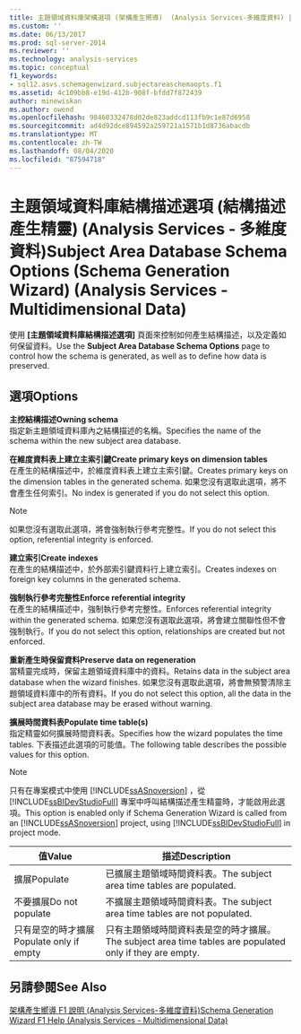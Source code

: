 ```yaml
---
title: 主題領域資料庫架構選項 (架構產生嚮導)  (Analysis Services-多維度資料) |Microsoft Docs
ms.custom: ''
ms.date: 06/13/2017
ms.prod: sql-server-2014
ms.reviewer: ''
ms.technology: analysis-services
ms.topic: conceptual
f1_keywords:
- sql12.asvs.schemagenwizard.subjectareaschemaopts.f1
ms.assetid: 4c109bb8-e19d-412b-908f-bfdd7f872439
author: minewiskan
ms.author: owend
ms.openlocfilehash: 98460332478d02de823addcd113fb9c1e87d6958
ms.sourcegitcommit: ad4d92dce894592a259721a1571b1d8736abacdb
ms.translationtype: MT
ms.contentlocale: zh-TW
ms.lasthandoff: 08/04/2020
ms.locfileid: "87594718"
---
```

# <a name="subject-area-database-schema-options-schema-generation-wizard-analysis-services---multidimensional-data"></a><span data-ttu-id="b0212-102">主題領域資料庫結構描述選項 (結構描述產生精靈) (Analysis Services - 多維度資料)</span><span class="sxs-lookup"><span data-stu-id="b0212-102">Subject Area Database Schema Options (Schema Generation Wizard) (Analysis Services - Multidimensional Data)</span></span>
  <span data-ttu-id="b0212-103">使用 **[主題領域資料庫結構描述選項]** 頁面來控制如何產生結構描述，以及定義如何保留資料。</span><span class="sxs-lookup"><span data-stu-id="b0212-103">Use the **Subject Area Database Schema Options** page to control how the schema is generated, as well as to define how data is preserved.</span></span>  
  
## <a name="options"></a><span data-ttu-id="b0212-104">選項</span><span class="sxs-lookup"><span data-stu-id="b0212-104">Options</span></span>  
 <span data-ttu-id="b0212-105">**主控結構描述**</span><span class="sxs-lookup"><span data-stu-id="b0212-105">**Owning schema**</span></span>  
 <span data-ttu-id="b0212-106">指定新主題領域資料庫內之結構描述的名稱。</span><span class="sxs-lookup"><span data-stu-id="b0212-106">Specifies the name of the schema within the new subject area database.</span></span>  
  
 <span data-ttu-id="b0212-107">**在維度資料表上建立主索引鍵**</span><span class="sxs-lookup"><span data-stu-id="b0212-107">**Create primary keys on dimension tables**</span></span>  
 <span data-ttu-id="b0212-108">在產生的結構描述中，於維度資料表上建立主索引鍵。</span><span class="sxs-lookup"><span data-stu-id="b0212-108">Creates primary keys on the dimension tables in the generated schema.</span></span> <span data-ttu-id="b0212-109">如果您沒有選取此選項，將不會產生任何索引。</span><span class="sxs-lookup"><span data-stu-id="b0212-109">No index is generated if you do not select this option.</span></span>  
  
> [!NOTE]  
>  <span data-ttu-id="b0212-110">如果您沒有選取此選項，將會強制執行參考完整性。</span><span class="sxs-lookup"><span data-stu-id="b0212-110">If you do not select this option, referential integrity is enforced.</span></span>  
  
 <span data-ttu-id="b0212-111">**建立索引**</span><span class="sxs-lookup"><span data-stu-id="b0212-111">**Create indexes**</span></span>  
 <span data-ttu-id="b0212-112">在產生的結構描述中，於外部索引鍵資料行上建立索引。</span><span class="sxs-lookup"><span data-stu-id="b0212-112">Creates indexes on foreign key columns in the generated schema.</span></span>  
  
 <span data-ttu-id="b0212-113">**強制執行參考完整性**</span><span class="sxs-lookup"><span data-stu-id="b0212-113">**Enforce referential integrity**</span></span>  
 <span data-ttu-id="b0212-114">在產生的結構描述中，強制執行參考完整性。</span><span class="sxs-lookup"><span data-stu-id="b0212-114">Enforces referential integrity within the generated schema.</span></span> <span data-ttu-id="b0212-115">如果您沒有選取此選項，將會建立關聯性但不會強制執行。</span><span class="sxs-lookup"><span data-stu-id="b0212-115">If you do not select this option, relationships are created but not enforced.</span></span>  
  
 <span data-ttu-id="b0212-116">**重新產生時保留資料**</span><span class="sxs-lookup"><span data-stu-id="b0212-116">**Preserve data on regeneration**</span></span>  
 <span data-ttu-id="b0212-117">當精靈完成時，保留主題領域資料庫中的資料。</span><span class="sxs-lookup"><span data-stu-id="b0212-117">Retains data in the subject area database when the wizard finishes.</span></span> <span data-ttu-id="b0212-118">如果您沒有選取此選項，將會無預警清除主題領域資料庫中的所有資料。</span><span class="sxs-lookup"><span data-stu-id="b0212-118">If you do not select this option, all the data in the subject area database may be erased without warning.</span></span>  
  
 <span data-ttu-id="b0212-119">**擴展時間資料表**</span><span class="sxs-lookup"><span data-stu-id="b0212-119">**Populate time table(s)**</span></span>  
 <span data-ttu-id="b0212-120">指定精靈如何擴展時間資料表。</span><span class="sxs-lookup"><span data-stu-id="b0212-120">Specifies how the wizard populates the time tables.</span></span> <span data-ttu-id="b0212-121">下表描述此選項的可能值。</span><span class="sxs-lookup"><span data-stu-id="b0212-121">The following table describes the possible values for this option.</span></span>  
  
> [!NOTE]  
>  <span data-ttu-id="b0212-122">只有在專案模式中使用 [!INCLUDE[ssASnoversion](../includes/ssasnoversion-md.md)] ，從 [!INCLUDE[ssBIDevStudioFull](../includes/ssbidevstudiofull-md.md)] 專案中呼叫結構描述產生精靈時，才能啟用此選項。</span><span class="sxs-lookup"><span data-stu-id="b0212-122">This option is enabled only if Schema Generation Wizard is called from an [!INCLUDE[ssASnoversion](../includes/ssasnoversion-md.md)] project, using [!INCLUDE[ssBIDevStudioFull](../includes/ssbidevstudiofull-md.md)] in project mode.</span></span>  
  
|<span data-ttu-id="b0212-123">值</span><span class="sxs-lookup"><span data-stu-id="b0212-123">Value</span></span>|<span data-ttu-id="b0212-124">描述</span><span class="sxs-lookup"><span data-stu-id="b0212-124">Description</span></span>|  
|-----------|-----------------|  
|<span data-ttu-id="b0212-125">擴展</span><span class="sxs-lookup"><span data-stu-id="b0212-125">Populate</span></span>|<span data-ttu-id="b0212-126">已擴展主題領域時間資料表。</span><span class="sxs-lookup"><span data-stu-id="b0212-126">The subject area time tables are populated.</span></span>|  
|<span data-ttu-id="b0212-127">不要擴展</span><span class="sxs-lookup"><span data-stu-id="b0212-127">Do not populate</span></span>|<span data-ttu-id="b0212-128">不擴展主題領域時間資料表。</span><span class="sxs-lookup"><span data-stu-id="b0212-128">The subject area time tables are not populated.</span></span>|  
|<span data-ttu-id="b0212-129">只有是空的時才擴展</span><span class="sxs-lookup"><span data-stu-id="b0212-129">Populate only if empty</span></span>|<span data-ttu-id="b0212-130">只有主題領域時間資料表是空的時才擴展。</span><span class="sxs-lookup"><span data-stu-id="b0212-130">The subject area time tables are populated only if they are empty.</span></span>|  
  
## <a name="see-also"></a><span data-ttu-id="b0212-131">另請參閱</span><span class="sxs-lookup"><span data-stu-id="b0212-131">See Also</span></span>  
 [<span data-ttu-id="b0212-132">架構產生嚮導 F1 說明 &#40;Analysis Services-多維度資料&#41;</span><span class="sxs-lookup"><span data-stu-id="b0212-132">Schema Generation Wizard F1 Help &#40;Analysis Services - Multidimensional Data&#41;</span></span>](schema-generation-wizard-f1-help-analysis-services-multidimensional-data.md)  
  
  
